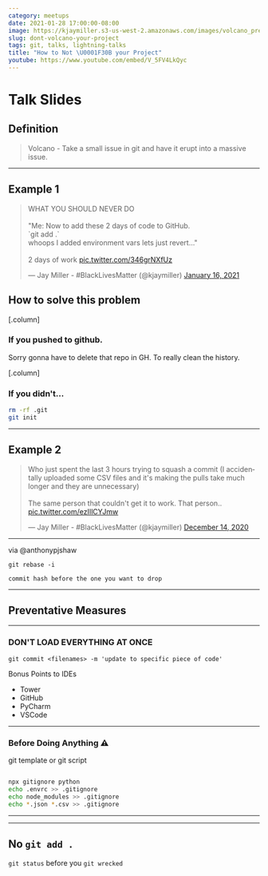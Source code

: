 ```yaml
---
category: meetups
date: 2021-01-28 17:00:00-08:00
image: https://kjaymiller.s3-us-west-2.amazonaws.com/images/volcano_presentaion.jpg
slug: dont-volcano-your-project
tags: git, talks, lightning-talks
title: "How to Not \U0001F30B your Project"
youtube: https://www.youtube.com/embed/V_5FV4LkQyc
---
```


# Talk Slides
 
## Definition 

> Volcano - Take a small issue in git and have it erupt into a massive issue.

---

## Example 1 #

<blockquote class="twitter-tweet"><p lang="en" dir="ltr">WHAT YOU SHOULD NEVER DO<br><br>&quot;Me: Now to add these 2 days of code to GitHub.<br>`git add .`<br>whoops I added environment vars lets just revert...&quot;<br><br>2 days of work <a href="https://t.co/346grNXfUz">pic.twitter.com/346grNXfUz</a></p>&mdash; Jay Miller - #BlackLivesMatter (@kjaymiller) <a href="https://twitter.com/kjaymiller/status/1350241433836351489?ref_src=twsrc%5Etfw">January 16, 2021</a></blockquote> <script async src="https://platform.twitter.com/widgets.js" charset="utf-8"></script>

## How to solve this problem ##

[.column]
### If you pushed to github.  ###

Sorry gonna have to delete that repo in GH. To really clean the history.

[.column]
### If you didn't... ###

```zsh
rm -rf .git
git init
```

---

## Example 2

<blockquote class="twitter-tweet"><p lang="en" dir="ltr">Who just spent the last 3 hours trying to squash a commit (I accidentally uploaded some CSV files and it&#39;s making the pulls take much longer and they are unnecessary)<br><br>The same person that couldn&#39;t get it to work. That person.. <a href="https://t.co/ezIIlCYJmw">pic.twitter.com/ezIIlCYJmw</a></p>&mdash; Jay Miller - #BlackLivesMatter (@kjaymiller) <a href="https://twitter.com/kjaymiller/status/1338591508048408576?ref_src=twsrc%5Etfw">December 14, 2020</a></blockquote> <script async src="https://platform.twitter.com/widgets.js" charset="utf-8"></script>

---

via @anthonypjshaw

```
git rebase -i

commit hash before the one you want to drop
```

---

## **Preventative Measures** 

---

### DON'T LOAD EVERYTHING AT ONCE

`git commit <filenames> -m 'update to specific piece of code'`

Bonus Points to IDEs
- Tower
- GitHub
- PyCharm
- VSCode

---

### Before Doing Anything ⚠️

git template or git script

```sh

npx gitignore python
echo .envrc >> .gitignore
echo node_modules >> .gitignore
echo *.json *.csv >> .gitignore

```

---

<script id="asciicast-T7epmpQCjNIOevERvSkzOZmDJ" src="https://asciinema.org/a/T7epmpQCjNIOevERvSkzOZmDJ.js" async></script>

---

## No `git add .` ##

`git status` before you `git wrecked`